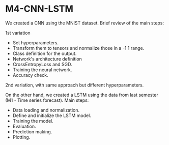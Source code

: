 # M4-CNN-LSTM

We created a CNN using the MNIST dataset. Brief review of the main steps:

1st variation
  - Set hyperparameters.
  - Transform them to tensors and normalize those in a -1 1 range.
  - Class definition for the output.
  - Network's architecture definition
  - CrossEntropyLoss and SGD.
  - Training the neural network.
  - Accuracy check.

2nd variation, with same approach but different hyperparameters.

On the other hand, we created a LSTM using the data from last semester (M1 - Time series forecast). Main steps:

  - Data loading and normalization.
  - Define and initialize the LSTM model.
  - Training the model.
  - Evaluation.
  - Prediction making.
  - Plotting.
